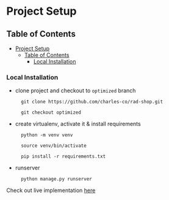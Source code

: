 # Project Setup

## Table of Contents

- [Project Setup](#project-setup)
  - [Table of Contents](#table-of-contents)
    - [Local Installation](#local-installation)

### Local Installation

- clone project and checkout to `optimized` branch

        git clone https://github.com/charles-co/rad-shop.git

        git checkout optimized

- create virtualenv, activate it & install requirements

        python -m venv venv

        source venv/bin/activate
        
        pip install -r requirements.txt

- runserver

        python manage.py runserver

Check out live implementation [here](https://rad.pythonanywhere.com/)